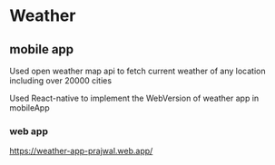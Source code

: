 # Weather
## mobile app
Used open weather map api to fetch current weather of any location including over 
20000 cities

Used React-native to implement the WebVersion of weather app  in mobileApp

### web app 
https://weather-app-prajwal.web.app/

